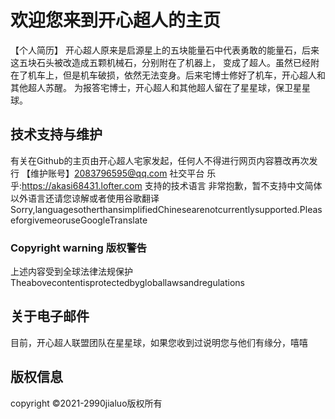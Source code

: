 # 欢迎您来到开心超人的主页
【个人简历】
开心超人原来是启源星上的五块能量石中代表勇敢的能量石，后来这五块石头被改造成五颗机械石，分别附在了机器上，
变成了超人。虽然已经附在了机车上，但是机车破损，依然无法变身。后来宅博士修好了机车，开心超人和其他超人苏醒。
为报答宅博士，开心超人和其他超人留在了星星球，保卫星星球。
## 技术支持与维护
有关在Github的主页由开心超人宅家发起，任何人不得进行网页内容篡改再次发行
【维护账号】2083796595@qq.com
社交平台
乐乎:https://akasi68431.lofter.com
支持的技术语言
非常抱歉，暂不支持中文简体以外语言还请您谅解或者使用谷歌翻译
Sorry,languagesotherthansimplifiedChinesearenotcurrentlysupported.PleaseforgivemeoruseGoogleTranslate
### Copyright warning 版权警告
上述内容受到全球法律法规保护
Theabovecontentisprotectedbygloballawsandregulations
## 关于电子邮件
目前，开心超人联盟团队在星星球，如果您收到过说明您与他们有缘分，嘻嘻
## 版权信息
copyright ©2021-2990jialuo版权所有
